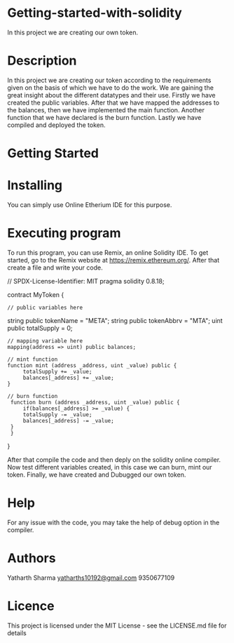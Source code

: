 # Getting-started-with-solidity

In this project we are creating our own token.

# Description

In this project we are creating our token according to the requirements given on the basis of which we have to do the work.
We are gaining the great insight about the different datatypes and their use.
Firstly we have created the public variables. After that we have mapped the addresses to the balances, then we have implemented the main function. Another function that we have declared is the burn function. Lastly we have compiled and deployed the token.

# Getting Started

# Installing

You can simply use Online Etherium IDE for this purpose.

# Executing program

To run this program, you can use Remix, an online Solidity IDE. To get started, go to the Remix website at https://remix.ethereum.org/.
After that create a file and write your code.

// SPDX-License-Identifier: MIT
pragma solidity 0.8.18;

contract MyToken {

    // public variables here
   string public tokenName = "META";
   string public tokenAbbrv = "MTA";
   uint public totalSupply = 0;

    // mapping variable here
    mapping(address => uint) public balances;

    // mint function
    function mint (address _address, uint _value) public {
         totalSupply += _value;
         balances[_address] += _value;
    }

    // burn function
     function burn (address _address, uint _value) public {
         if(balances[_address] >= _value) {
         totalSupply -= _value;
         balances[_address] -= _value;
     }
     }
     

}

After that compile the code and then deply on the solidity online compiler.
Now test different variables created, in this case we can burn, mint our token.
Finally, we have created and Dubugged our own token.

# Help

For any issue with the code, you may take the help of debug option in the compiler.

# Authors

Yatharth Sharma
yatharths10192@gmail.com
9350677109

# Licence

This project is licensed under the MIT License - see the LICENSE.md file for details
